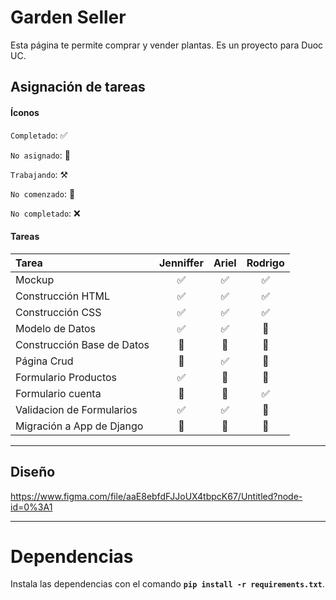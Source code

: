 # Garden Seller

Esta página te permite comprar y vender plantas. Es un proyecto para Duoc UC.

## Asignación de tareas

#### Íconos

`Completado`: ✅

`No asignado`: 💠

`Trabajando`: ⚒️

`No comenzado`: 🛑

`No completado`: ❌

#### Tareas

| Tarea                      | Jenniffer  | Ariel   | Rodrigo  |
| :------------------------- | :--------: | :-----: | :------: |
| Mockup                     |     ✅     |   ✅   |    ✅    |
| Construcción HTML          |     ✅     |   ✅   |    ✅    |
| Construcción CSS           |     ✅     |   ✅   |    ✅    |
| Modelo de Datos            |     ✅     |   ✅   |    💠    |
| Construcción Base de Datos |     💠     |   🛑   |    💠    |
| Página Crud                |     💠     |   ✅   |    💠    |
| Formulario Productos       |     ✅     |   💠   |    💠    |
| Formulario cuenta          |     💠     |   💠   |    ✅    |
| Validacion de Formularios  |     ✅     |   ✅   |    💠    |
| Migración a App de Django  |     💠     |   🛑   |    💠    |
---
## Diseño
https://www.figma.com/file/aaE8ebfdFJJoUX4tbpcK67/Untitled?node-id=0%3A1

---

# Dependencias

Instala las dependencias con el comando **`pip install -r requirements.txt`**.

